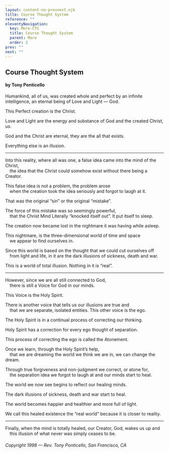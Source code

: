 ```yaml
---
layout: content-no-prevnext.njk
title: Course Thought System
reference: ""
eleventyNavigation:
  key: More-CTS
  title: Course Thought System
  parent: More
  order: 2
prev: ""
next: ""
---
```





## Course Thought System 

#### by Tony Ponticello


Humankind, all of us, was created whole and perfect by an infinite intelligence, an eternal being of Love and Light — God.

This Perfect creation is the Christ.

Love and Light are the energy and substance of God and the created Christ, us.

God and the Christ are eternal, they are the all that exists.

Everything else is an illusion.

---

Into this reality, where all was one, a false idea came into the mind of the Christ,<br>
 the idea that the Christ could somehow exist without there being a Creator.

This false idea is not a problem, the problem arose<br>
 when the creation took the idea seriously and forgot to laugh at it.

That was the original “sin” or the original “mistake”.

The force of this mistake was so seemingly powerful,<br>
 that the Christ Mind Literally “knocked itself out”. It put itself to sleep.

The creation now became lost in the nightmare it was having while asleep.

This nightmare, is the three-dimensional world of time and space<br>
 we appear to find ourselves in.

Since this world is based on the thought that we could cut ourselves off<br>
 from light and life, in it are the dark illusions of sickness, death and war.

This is a world of total illusion. Nothing in it is “real”.

---

However, since we are all still connected to God,<br>
 there is still a Voice for God in our minds.

This Voice is the Holy Spirit.

There is another voice that tells us our illusions are true and<br>
 that we are separate, isolated entities. This other voice is the ego.

The Holy Spirit is in a continual process of correcting our thinking.


Holy Spirit has a correction for every ego thought of separation.


This process of correcting the ego is called the Atonement.

Once we learn, through the Holy Spirit’s help,<br>
 that we are dreaming the world we think we are in, we can change the dream.

Through true forgiveness and non-judgment we correct, or atone for,<br>
 the separation idea we forgot to laugh at and our minds start to heal.

The world we now see begins to reflect our healing minds.

The dark illusions of sickness, death and war start to heal.

The world becomes happier and healthier and more full of light.

We call this healed existence the “real world” because it is closer to reality.

---

Finally, when the mind is totally healed, our Creator, God, wakes us up and<br>
 this illusion of what never was simply ceases to be.

###### Copyright 1998 — Rev. Tony Ponticello, San Francisco, CA
